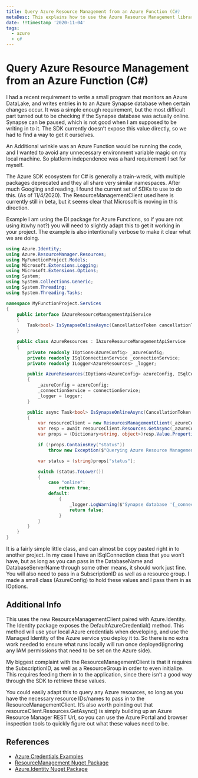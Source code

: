 ```yaml
---
title: Query Azure Resource Management from an Azure Function (C#)
metaDesc: This explains how to use the Azure Resource Management library for C# to query resources
date: !!timestamp '2020-11-04'
tags:
  - azure
  - c#
---
```


# Query Azure Resource Management from an Azure Function (C#)

I had a recent requirement to write a small program that monitors an Azure DataLake, and writes entries in to an Azure Synapse database when certain changes occur. It was a simple enough requirement, but the most difficult part turned out to be checking if the Synapse database was actually online. Synapse can be paused, which is not good when I am supposed to be writing in to it. The SDK currently doesn’t expose this value directly, so we had to find a way to get it ourselves.

An Additional wrinkle was an Azure Function would be running the code, and I wanted to avoid any unnecessary environment variable magic on my local machine. So platform independence was a hard requirement I set for myself.

The Azure SDK ecosystem for C# is generally a train-wreck, with multiple packages deprecated and they all share very similar namespaces. After much Googling and reading, I found the current set of SDKs to use to do this. (As of 11/4/2020). The ResourceManagementClient used here is currently still in beta, but it seems clear that Microsoft is moving in this direction.

Example
I am using the DI package for Azure Functions, so if you are not using it(why not?) you will need to slightly adapt this to get it working in your project. The example is also intentionally verbose to make it clear what we are doing.

```csharp
using Azure.Identity;
using Azure.ResourceManager.Resources;
using MyFunctionProject.Models;
using Microsoft.Extensions.Logging;
using Microsoft.Extensions.Options;
using System;
using System.Collections.Generic;
using System.Threading;
using System.Threading.Tasks;

namespace MyFunctionProject.Services
{
    public interface IAzureResourceManagementApiService
    {
        Task<bool> IsSynapseOnlineAsync(CancellationToken cancellationToken);
    }

    public class AzureResources : IAzureResourceManagementApiService
    {
        private readonly IOptions<AzureConfig> _azureConfig;
        private readonly ISqlConnectionService _connectionService;
        private readonly ILogger<AzureResources> _logger;

        public AzureResources(IOptions<AzureConfig> azureConfig, ISqlConnectionService connectionService, ILogger<AzureResources> logger)
        {
            _azureConfig = azureConfig;
            _connectionService = connectionService;
            _logger = logger;
        }

        public async Task<bool> IsSynapseOnlineAsync(CancellationToken cancellationToken)
        {
            var resourceClient = new ResourcesManagementClient(_azureConfig.Value.SubscriptionId, new DefaultAzureCredential());
            var resp = await resourceClient.Resources.GetAsync(_azureConfig.Value.ResourceGroup, $"Microsoft.Sql/servers", _connectionService.DatabaseServerName, "databases", _connectionService.DatabaseName, "2020-08-01-preview", cancellationToken);
            var props = (Dictionary<string, object>)resp.Value.Properties;

            if (!props.ContainsKey("status"))
                throw new Exception($"Querying Azure Resource Management for '{_connectionService.DatabaseServerName}/{_connectionService.DatabaseName}' did not return the expected response. 'status' key not found in resource properties.");

            var status = (string)props["status"];

            switch (status.ToLower())
            {
                case "online":
                    return true;
                default:
                    {
                        _logger.LogWarning($"Synapse database '{_connectionService.DatabaseServerName}/{_connectionService.DatabaseName}' is not online, it is '{status}'");
                        return false;
                    }
            }
        }
    }
}
```

It is a fairly simple little class, and can almost be copy pasted right in to another project. In my case I have an ISqlConnection class that you won’t have, but as long as you can pass in the DatabaseName and DatabaseServerName through some other means, it should work just fine. You will also need to pass in a SubscriptionID as well as a resource group. I made a small class (AzureConfig) to hold these values and I pass them in as IOptions.

## Additional Info

This uses the new ResourceManagementClient paired with Azure.Identity. The Identity package exposes the DefaultAzureCredential() method. This method will use your local Azure credentials when developing, and use the Managed Identity of the Azure service you deploy it to. So there is no extra work needed to ensure what runs locally will run once deployed(ignoring any IAM permissions that need to be set on the Azure side).

My biggest complaint with the ResourceManagementClient is that it requires the SubscriptionID, as well as a ResourceGroup in order to even initialize. This requires feeding them in to the application, since there isn’t a good way through the SDK to retrieve these values.

You could easily adapt this to query any Azure resources, so long as you have the necessary resource IDs/names to pass in to the ResourceManagementClient. It’s also worth pointing out that resourceClient.Resources.GetAsync() is simply building up an Azure Resource Manager REST Url, so you can use the Azure Portal and browser inspection tools to quickly figure out what these values need to be.

## References

- [Azure Credentials Examples](https://docs.microsoft.com/en-us/dotnet/api/overview/azure/identity-readme#examples)
- [ResourceManagement Nuget Package](https://www.nuget.org/packages/Microsoft.Azure.Management.ResourceManager)
- [Azure.Identity Nuget Package](https://www.nuget.org/packages/Azure.Identity)
